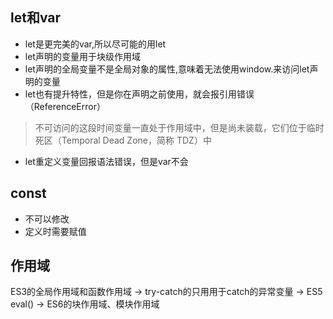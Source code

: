## let和var
* let是更完美的var,所以尽可能的用let
* let声明的变量用于块级作用域
* let声明的全局变量不是全局对象的属性,意味着无法使用window.来访问let声明的变量
* let也有提升特性，但是你在声明之前使用，就会报引用错误（ReferenceError）
> 不可访问的这段时间变量一直处于作用域中，但是尚未装载，它们位于临时死区（Temporal Dead Zone，简称 TDZ）中
* let重定义变量回报语法错误，但是var不会
## const
* 不可以修改
* 定义时需要赋值
## 作用域
ES3的全局作用域和函数作用域 -> try-catch的只用用于catch的异常变量 -> ES5 eval() -> ES6的块作用域、模块作用域

